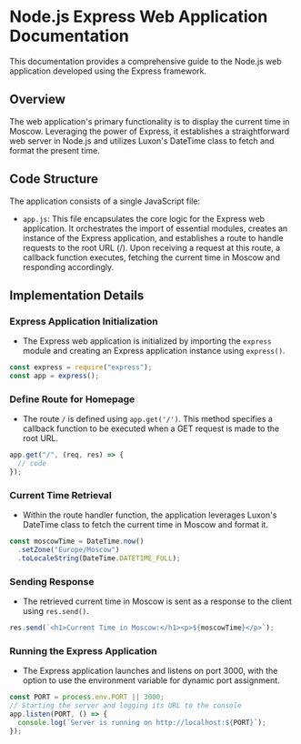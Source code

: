 # Node.js Express Web Application Documentation

This documentation provides a comprehensive guide to the Node.js web application developed using the Express framework.

## Overview

The web application's primary functionality is to display the current time in Moscow. Leveraging the power of Express, it establishes a straightforward web server in Node.js and utilizes Luxon's DateTime class to fetch and format the present time.

## Code Structure

The application consists of a single JavaScript file:

- `app.js`: This file encapsulates the core logic for the Express web application. It orchestrates the import of essential modules, creates an instance of the Express application, and establishes a route to handle requests to the root URL (/). Upon receiving a request at this route, a callback function executes, fetching the current time in Moscow and responding accordingly.

## Implementation Details

### Express Application Initialization

- The Express web application is initialized by importing the `express` module and creating an Express application instance using `express()`.

```javascript
const express = require("express");
const app = express();
```

### Define Route for Homepage

- The route `/` is defined using `app.get('/')`. This method specifies a callback function to be executed when a GET request is made to the root URL.

```javascript
app.get("/", (req, res) => {
  // code
});
```

### Current Time Retrieval

- Within the route handler function, the application leverages Luxon's DateTime class to fetch the current time in Moscow and format it.

```javascript
const moscowTime = DateTime.now()
  .setZone("Europe/Moscow")
  .toLocaleString(DateTime.DATETIME_FULL);
```

### Sending Response

- The retrieved current time in Moscow is sent as a response to the client using `res.send()`.

```javascript
res.send(`<h1>Current Time in Moscow:</h1><p>${moscowTime}</p>`);
```

### Running the Express Application

- The Express application launches and listens on port 3000, with the option to use the environment variable for dynamic port assignment.

```javascript
const PORT = process.env.PORT || 3000;
// Starting the server and logging its URL to the console
app.listen(PORT, () => {
  console.log(`Server is running on http://localhost:${PORT}`);
});
```
